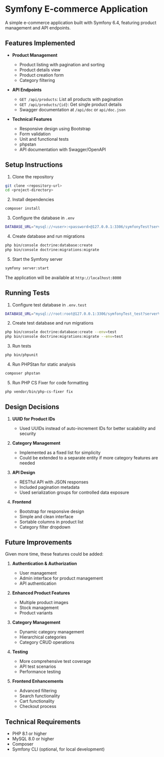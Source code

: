 # Symfony E-commerce Application

A simple e-commerce application built with Symfony 6.4, featuring product management and API endpoints.

## Features Implemented

- **Product Management**
  - Product listing with pagination and sorting
  - Product details view
  - Product creation form
  - Category filtering
  
- **API Endpoints**
  - `GET /api/products`: List all products with pagination
  - `GET /api/products/{id}`: Get single product details
  - Swagger documentation at `/api/doc` or `api/doc.json`

- **Technical Features**
  - Responsive design using Bootstrap
  - Form validation
  - Unit and functional tests
  - phpstan
  - API documentation with Swagger/OpenAPI

## Setup Instructions

1. Clone the repository
```bash
git clone <repository-url>
cd <project-directory>
```

2. Install dependencies
```bash
composer install
```

3. Configure the database in `.env`
```bash
DATABASE_URL="mysql://<user>:<password>@127.0.0.1:3306/symfonyTest?serverVersion=8.0.32&charset=utf8mb4"
```

4. Create database and run migrations
```bash
php bin/console doctrine:database:create
php bin/console doctrine:migrations:migrate
```

5. Start the Symfony server
```bash
symfony server:start
```
The application will be available at `http://localhost:8000`

## Running Tests

1. Configure test database in `.env.test`
```bash
DATABASE_URL="mysql://root:root@127.0.0.1:3306/symfonyTest_test?serverVersion=8.0.32&charset=utf8mb4"
```

2. Create test database and run migrations
```bash
php bin/console doctrine:database:create --env=test
php bin/console doctrine:migrations:migrate --env=test
```

3. Run tests
```bash
php bin/phpunit
```

4. Run PHPStan for static analysis
```bash
composer phpstan
```

5. Run PHP CS Fixer for code formatting
```bash
php vendor/bin/php-cs-fixer fix
```

## Design Decisions

1. **UUID for Product IDs**
   - Used UUIDs instead of auto-increment IDs for better scalability and security

2. **Category Management**
   - Implemented as a fixed list for simplicity
   - Could be extended to a separate entity if more category features are needed

3. **API Design**
   - RESTful API with JSON responses
   - Included pagination metadata
   - Used serialization groups for controlled data exposure

4. **Frontend**
   - Bootstrap for responsive design
   - Simple and clean interface
   - Sortable columns in product list
   - Category filter dropdown

## Future Improvements

Given more time, these features could be added:

1. **Authentication & Authorization**
   - User management
   - Admin interface for product management
   - API authentication

2. **Enhanced Product Features**
   - Multiple product images
   - Stock management
   - Product variants

3. **Category Management**
   - Dynamic category management
   - Hierarchical categories
   - Category CRUD operations

4. **Testing**
   - More comprehensive test coverage
   - API test scenarios
   - Performance testing

5. **Frontend Enhancements**
   - Advanced filtering
   - Search functionality
   - Cart functionality
   - Checkout process

## Technical Requirements

- PHP 8.1 or higher
- MySQL 8.0 or higher
- Composer
- Symfony CLI (optional, for local development)